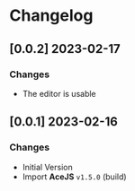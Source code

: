 # Changelog

## [0.0.2] 2023-02-17
### Changes

- The editor is usable 

## [0.0.1] 2023-02-16
### Changes

- Initial Version
- Import **AceJS** `v1.5.0` (build)
